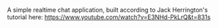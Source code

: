 A simple realtime chat application, built according to Jack Herrington's tutorial here: https://www.youtube.com/watch?v=E3NHd-PkLrQ&t=831s
